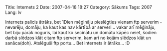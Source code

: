 Title: Internets 2
Date: 2007-04-18 18:27
Category: Sākums
Tags: 2007
Lang: lv

Internets palicis ātrāks, bet 1Dien mēģināju pieslēgties vienam ftp serverim - nevarēju, domāju, ka kaut kas nav kārtībā ar serveri .. vakar arī mēģināju, bet biju pārāk noguris, lai kaut ko secinātu un domātu kāpēc neiet, šodien darbā slēdzos klāt citam ftp serverim, kam arī no kojām slēdzos klāt un sanāca(doh). Atslēguši ftp portu... Bet internets ir ātrāks... :D
